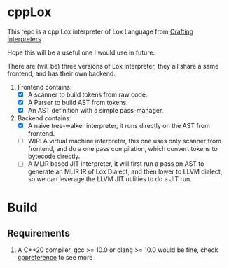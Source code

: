 # cppLox

This repo is a cpp Lox interpreter of Lox Language from [Crafting Interpreters](https://craftinginterpreters.com/)

Hope this will be a useful one I would use in future.

There are (will be) three versions of Lox interpreter, they all share a same frontend, and has their own backend.
1. Frontend contains:
    - [x] A scanner to build tokens from raw code.
    - [x] A Parser to build AST from tokens.
    - [x] An AST definition with a simple pass-manager.

2. Backend contains:
    - [x] A naive tree-walker interpreter, it runs directly on the AST from frontend.
    - [ ] WIP: A virtual machine interpreter, this one uses only scanner from frontend, and do a one pass  compilation, which convert tokens to bytecode directly.
    - [ ] A MLIR based JIT interpreter, it will first run a pass on AST to generate an MLIR IR of Lox Dialect, and then lower to LLVM dialect, so we can leverage the LLVM JIT utilities to do a JIT run.

# Build

## Requirements
1. A C++20 compiler, gcc >= 10.0 or clang >= 10.0 would be fine, check [cppreference](https://en.cppreference.com/w/cpp/compiler_support/20) to see more
